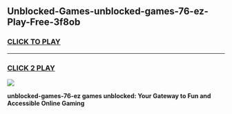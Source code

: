 
## Unblocked-Games-unblocked-games-76-ez-Play-Free-3f8ob
<h3>
<a href="https://premium76.site?title=unblocked-games-76-ez&ref=10A">CLICK TO PLAY</a></h3>
<hr>

<h3>
<a href="https://premium76.site?title=unblocked-games-76-ez&ref=10A">CLICK 2 PLAY</a>
  
</h3>

<a href="https://premium76.site?title=unblocked-games-76-ez&ref=10A"><img src="https://clearcache.store/games.png"></a>


**unblocked-games-76-ez games unblocked: Your Gateway to Fun and Accessible Online Gaming**
